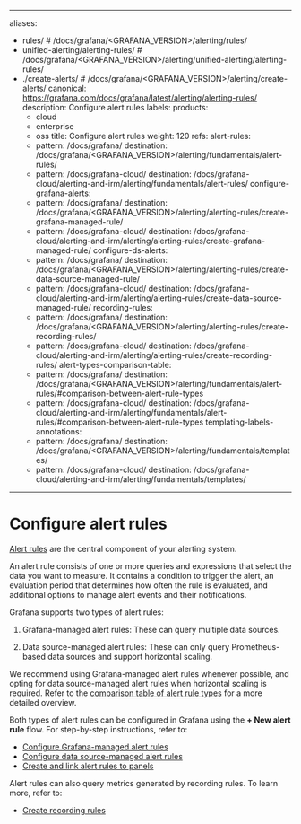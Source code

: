 -----

aliases:

- rules/ \# /docs/grafana/\<GRAFANA\_VERSION\>/alerting/rules/
- unified-alerting/alerting-rules/ \# /docs/grafana/\<GRAFANA\_VERSION\>/alerting/unified-alerting/alerting-rules/
- ./create-alerts/ \# /docs/grafana/\<GRAFANA\_VERSION\>/alerting/create-alerts/
  canonical: https://grafana.com/docs/grafana/latest/alerting/alerting-rules/
  description: Configure alert rules
  labels:
  products:
  - cloud
  - enterprise
  - oss
    title: Configure alert rules
    weight: 120
    refs:
    alert-rules:
  - pattern: /docs/grafana/
    destination: /docs/grafana/\<GRAFANA\_VERSION\>/alerting/fundamentals/alert-rules/
  - pattern: /docs/grafana-cloud/
    destination: /docs/grafana-cloud/alerting-and-irm/alerting/fundamentals/alert-rules/
    configure-grafana-alerts:
  - pattern: /docs/grafana/
    destination: /docs/grafana/\<GRAFANA\_VERSION\>/alerting/alerting-rules/create-grafana-managed-rule/
  - pattern: /docs/grafana-cloud/
    destination: /docs/grafana-cloud/alerting-and-irm/alerting/alerting-rules/create-grafana-managed-rule/
    configure-ds-alerts:
  - pattern: /docs/grafana/
    destination: /docs/grafana/\<GRAFANA\_VERSION\>/alerting/alerting-rules/create-data-source-managed-rule/
  - pattern: /docs/grafana-cloud/
    destination: /docs/grafana-cloud/alerting-and-irm/alerting/alerting-rules/create-data-source-managed-rule/
    recording-rules:
  - pattern: /docs/grafana/
    destination: /docs/grafana/\<GRAFANA\_VERSION\>/alerting/alerting-rules/create-recording-rules/
  - pattern: /docs/grafana-cloud/
    destination: /docs/grafana-cloud/alerting-and-irm/alerting/alerting-rules/create-recording-rules/
    alert-types-comparison-table:
  - pattern: /docs/grafana/
    destination: /docs/grafana/\<GRAFANA\_VERSION\>/alerting/fundamentals/alert-rules/\#comparison-between-alert-rule-types
  - pattern: /docs/grafana-cloud/
    destination: /docs/grafana-cloud/alerting-and-irm/alerting/fundamentals/alert-rules/\#comparison-between-alert-rule-types
    templating-labels-annotations:
  - pattern: /docs/grafana/
    destination: /docs/grafana/\<GRAFANA\_VERSION\>/alerting/fundamentals/templates/
  - pattern: /docs/grafana-cloud/
    destination: /docs/grafana-cloud/alerting-and-irm/alerting/fundamentals/templates/

-----

# Configure alert rules

[Alert rules](ref:alert-rules) are the central component of your alerting system.

An alert rule consists of one or more queries and expressions that select the data you want to measure. It contains a condition to trigger the alert, an evaluation period that determines how often the rule is evaluated, and additional options to manage alert events and their notifications.

Grafana supports two types of alert rules:

1. Grafana-managed alert rules: These can query multiple data sources.

2. Data source-managed alert rules: These can only query Prometheus-based data sources and support horizontal scaling.

We recommend using Grafana-managed alert rules whenever possible, and opting for data source-managed alert rules when horizontal scaling is required. Refer to the [comparison table of alert rule types](ref:alert-types-comparison-table) for a more detailed overview.

Both types of alert rules can be configured in Grafana using the **+ New alert rule** flow. For step-by-step instructions, refer to:

- [Configure Grafana-managed alert rules](ref:configure-grafana-alerts)
- [Configure data source-managed alert rules](ref:configure-ds-alerts)
- [Create and link alert rules to panels](ref:templating-labels-annotations)

Alert rules can also query metrics generated by recording rules. To learn more, refer to:

- [Create recording rules](ref:recording-rules)
